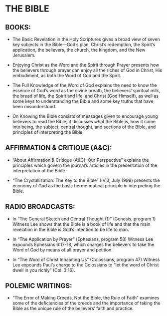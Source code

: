 # THE BIBLE

## BOOKS:

* The Basic Revelation in the Holy Scriptures gives a broad view of seven key subjects in the Bible—God’s plan, Christ’s redemption, the Spirit’s application, the believers, the church, the kingdom, and the New Jerusalem.

* Enjoying Christ as the Word and the Spirit through Prayer presents how the believers through prayer can enjoy all the riches of God in Christ, His embodiment, as both the Word of God and the Spirit.

* The Full Knowledge of the Word of God explains the need to know the essence of God’s word as the divine breath, the believers’ spiritual milk, the bread of life, the Spirit and life, and Christ (God Himself), as well as some keys to understanding the Bible and some key truths that have been misunderstood.

* On Knowing the Bible consists of messages given to encourage young believers to read the Bible; it discusses what the Bible is, how it came into being, the subject, central thought, and sections of the Bible, and principles of interpreting the Bible.

## AFFIRMATION & CRITIQUE (A&C):

* “About Affirmation & Critique (A&C): Our Perspective” explains the principles which govern the journal’s articles in the presentation of the interpretation of the Bible.

* “The Crystallization: The Key to the Bible” (IV:3, July 1999) presents the economy of God as the basic hermeneutical principle in interpreting the Bible.

## RADIO BROADCASTS:

* In “The General Sketch and Central Thought (1)” (Genesis, program 1) Witness Lee shows that the Bible is a book of life and that the main revelation in the Bible is God’s intention to be life to man.

* In “The Application by Prayer” (Ephesians, program 58) Witness Lee expounds Ephesians 6:17-18, which charges the believers to take the Word of God by means of all prayer and petition.

* In “The Word of Christ Inhabiting Us” (Colossians, program 47) Witness Lee expounds Paul’s charge to the Colossians to “let the word of Christ dwell in you richly” (Col. 3:16).

## POLEMIC WRITINGS:

* “The Error of Making Creeds, Not the Bible, the Rule of Faith” examines some of the deficiencies of the creeds and the importance of taking the Bible as the unique rule of the believers’ faith and practice.